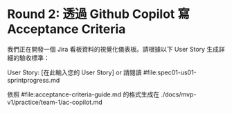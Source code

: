 # Round 2: 透過 Github Copilot 寫 Acceptance Criteria

我們正在開發一個 Jira 看板資料的視覺化儀表板。請根據以下 User Story 生成詳細的驗收標準：

User Story:
[在此輸入您的 User Story]
or
請閱讀 #file:spec01-us01-sprintprogress.md

依照 #file:acceptance-criteria-guide.md 的格式生成在 ./docs/mvp-v1/practice/team-1/ac-copilot.md